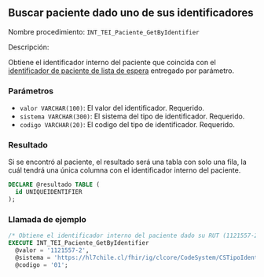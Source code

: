## Buscar paciente dado uno de sus identificadores

Nombre procedimiento: `INT_TEI_Paciente_GetByIdentifier`

Descripción:

Obtiene el identificador interno del paciente que coincida con el [identificador de paciente de lista de espera](https://hl7chile.cl/fhir/ig/clcore/1.9.2/ValueSet-VSTipoIdentificador.html) entregado por parámetro.

### Parámetros

- `valor VARCHAR(100)`: El valor del identificador. Requerido.
- `sistema VARCHAR(300)`: El sistema del tipo de identificador. Requerido.
- `codigo VARCHAR(20)`: El codigo del tipo de identificador. Requerido.

### Resultado

Si se encontró al paciente, el resultado será una tabla con solo una fila, la cuál tendrá una única columna con el identificador interno del paciente.

```sql
DECLARE @resultado TABLE (
  id UNIQUEIDENTIFIER
);
```

### Llamada de ejemplo

```sql
/* Obtiene el identificador interno del paciente dado su RUT (1121557-2). */
EXECUTE INT_TEI_Paciente_GetByIdentifier
  @valor = '1121557-2',
  @sistema = 'https://hl7chile.cl/fhir/ig/clcore/CodeSystem/CSTipoIdentificador',
  @codigo = '01';
```
